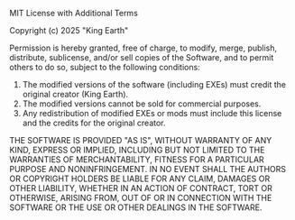 MIT License with Additional Terms

Copyright (c) 2025 "King Earth"

Permission is hereby granted, free of charge, to modify, merge, publish, distribute, sublicense, and/or sell copies of the Software, and to permit others to do so, subject to the following conditions:

1. The modified versions of the software (including EXEs) must credit the original creator (King Earth).
2. The modified versions cannot be sold for commercial purposes.
3. Any redistribution of modified EXEs or mods must include this license and the credits for the original creator.

THE SOFTWARE IS PROVIDED "AS IS", WITHOUT WARRANTY OF ANY KIND, EXPRESS OR IMPLIED, INCLUDING BUT NOT LIMITED TO THE WARRANTIES OF MERCHANTABILITY, FITNESS FOR A PARTICULAR PURPOSE AND NONINFRINGEMENT. IN NO EVENT SHALL THE AUTHORS OR COPYRIGHT HOLDERS BE LIABLE FOR ANY CLAIM, DAMAGES OR OTHER LIABILITY, WHETHER IN AN ACTION OF CONTRACT, TORT OR OTHERWISE, ARISING FROM, OUT OF OR IN CONNECTION WITH THE SOFTWARE OR THE USE OR OTHER DEALINGS IN THE SOFTWARE.
